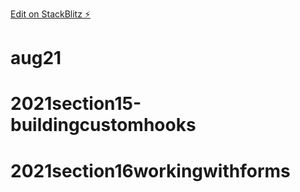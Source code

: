 [Edit on StackBlitz ⚡️](https://stackblitz.com/edit/nextjs-chakraui)
# aug21

# 2021section15-buildingcustomhooks
# 2021section16workingwithforms
